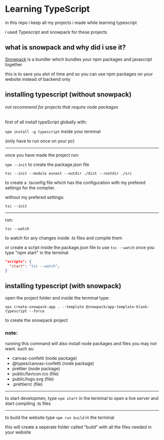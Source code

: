 # Learning TypeScript

in this repo i keep all my projects i made while learning typescript

i used Typescript and snowpack for these projects

## what is snowpack and why did i use it?

[Snowpack](https://www.snowpack.dev/) is a bundler which bundles your npm packages and javascript together

this is to save you alot of time and so you can use npm packages on your website instead of backend only

## installing typescript (without snowpack)
###### not recommend for projects that require node packages

first of all install typeScript globally with:

`npm install -g typescript` inside your terminal

(only have to run once on your pc)

---


once you have made the project run: 

`npm --init` to create the package.json file

`tsc --init --module esnext --outdir ./dist --rootdir ./src` 

to create a .tsconfig file which has the configuration with my prefered settings for the compiler.

without my prefered settings:

`tsc --init`

---

run:

`tsc --watch`

to watch for any changes inside .ts files and compile them

or create a script inside the package.json file to use `tsc --watch` once you type "npm start" in the terminal

```json
"scripts": {
  "start": "tsc --watch",
}
```

## installing typescript (with snowpack)

open the project folder and inside the terminal type:

`npx create-snowpack-app . --template @snowpack/app-template-blank-typescript --force`

to create the snowpack project

### note: 

running this command will also install node packages and files you may not want. such as:

- canvas-confetti (node package)
- @types/canvas-confetti (node package)
- prettier (node package)
- public/favicon.ico (file)
- public/logo.svg (file)
- .prettierrc (file)

---

to start developmen, type `npm start` in the terminal to open a live server and start compiling .ts files

---

to build the website type `npm run build` in the terminal

this will create a seperate folder called "build" with all the files needed in your website


